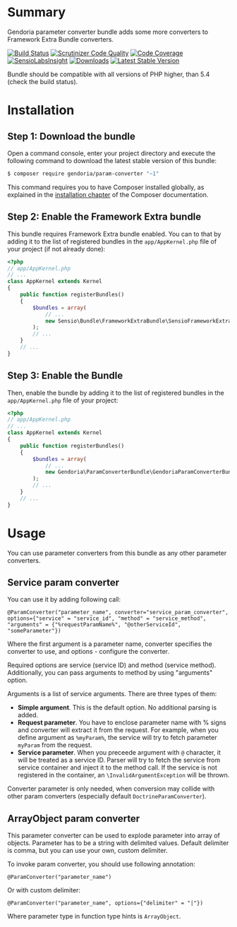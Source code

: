 Summary
=======

Gendoria parameter converter bundle adds some more converters to Framework Extra Bundle converters.

[![Build Status](https://img.shields.io/travis/Gendoria/param-converter-bundle/master.svg)](https://travis-ci.org/Gendoria/param-converter-bundle)
[![Scrutinizer Code Quality](https://img.shields.io/scrutinizer/g/Gendoria/param-converter-bundle.svg)](https://scrutinizer-ci.com/g/Gendoria/param-converter-bundle/?branch=master)
[![Code Coverage](https://img.shields.io/scrutinizer/coverage/g/Gendoria/param-converter-bundle.svg)](https://scrutinizer-ci.com/g/Gendoria/param-converter-bundle/?branch=master)
[![SensioLabsInsight](https://insight.sensiolabs.com/projects/8d7aa5a7-e20c-4032-bde0-6babe5ac04ee/mini.png)](https://insight.sensiolabs.com/projects/8d7aa5a7-e20c-4032-bde0-6babe5ac04ee)
[![Downloads](https://img.shields.io/packagist/dt/gendoria/param-converter-bundle.svg)](https://packagist.org/packages/gendoria/param-converter-bundle)
[![Latest Stable Version](https://img.shields.io/packagist/v/gendoria/param-converter-bundle.svg)](https://packagist.org/packages/gendoria/param-converter-bundle)

Bundle should be compatible with all versions of PHP higher, than 5.4 (check the build status).

Installation
============

Step 1: Download the bundle
---------------------------

Open a command console, enter your project directory and execute the
following command to download the latest stable version of this bundle:

```bash
$ composer require gendoria/param-converter "~1"
```

This command requires you to have Composer installed globally, as explained
in the [installation chapter](https://getcomposer.org/doc/00-intro.md)
of the Composer documentation.

Step 2: Enable the Framework Extra bundle
-------------------------

This bundle requires Framework Extra bundle enabled. You can to that
 by adding it to the list of registered bundles in the `app/AppKernel.php` 
file of your project (if not already done):

```php
<?php
// app/AppKernel.php
// ...
class AppKernel extends Kernel
{
    public function registerBundles()
    {
        $bundles = array(
            // ...
            new Sensio\Bundle\FrameworkExtraBundle\SensioFrameworkExtraBundle(),
        );
        // ...
    }
    // ...
}
```

Step 3: Enable the Bundle
-------------------------

Then, enable the bundle by adding it to the list of registered bundles
in the `app/AppKernel.php` file of your project:

```php
<?php
// app/AppKernel.php
// ...
class AppKernel extends Kernel
{
    public function registerBundles()
    {
        $bundles = array(
            // ...
            new Gendoria\ParamConverterBundle\GendoriaParamConverterBundle(),
        );
        // ...
    }
    // ...
}
```

Usage
=====


You can use parameter converters from this bundle as any other parameter converters.

Service param converter
-----------------------

You can use it by adding following call:

```
@ParamConverter("parameter_name", converter="service_param_converter", options={"service" = "service_id", "method" = "service_method", "arguments" = {"%requestParamName%", "@otherServiceId", "someParameter"})
```

Where the first argument is a parameter name, converter specifies the converter to use,
and options - configure the converter.

Required options are service (service ID) and method (service method). 
Additionally, you can pass arguments to method by using "arguments" option.

Arguments is a list of service arguments. There are three types of them:

- **Simple argument**. This is the default option. No additional parsing is added.
- **Request parameter**. You have to enclose parameter name with % signs 
  and converter will extract it from the request. For example, 
  when you define argument as `%myParam%`, the service will try to fetch parameter
  `myParam` from the request.
- **Service parameter**. When you preceede argument with `@` character, it will be treated as a service ID.
  Parser will try to fetch the service from service container and inject it to the method call.
  If the service is not registered in the container, an `\InvalidArgumentException` will be thrown.

Converter parameter is only needed, when conversion may collide with other param converters
(especially default `DoctrineParamConverter`).

ArrayObject param converter
---------------------------

This parameter converter can be used to explode parameter into array of objects.
Parameter has to be a string with delimited values. Default delimiter is comma, 
but you can use your own, custom delimiter.

To invoke param converter, you should use following annotation:

```
@ParamConverter("parameter_name")
```

Or with custom delimiter: 

```
@ParamConverter("parameter_name", options={"delimiter" = "|"})
```

Where parameter type in function type hints is `ArrayObject`.
